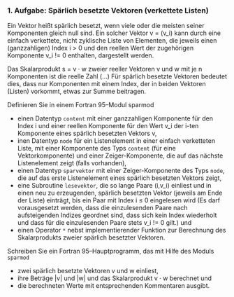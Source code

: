 ### 1. Aufgabe: Spärlich besetzte Vektoren (verkettete Listen)
Ein Vektor heißt spärlich besetzt, wenn viele oder die meisten seiner Komponenten gleich null sind. Ein solcher Vektor v = (v_i) kann durch eine einfach verkettete, nicht zyklische Liste von Elementen, die jeweils einen (ganzzahligen) Index i > 0 und den reellen Wert der zugehörigen Komponente v_i != 0 enthalten, dargestellt werden.

Das Skalarprodukt s = v · w zweier reeller Vektoren v und w mit je n Komponenten ist die reelle Zahl (...) Für spärlich besetzte Vektoren bedeutet dies, dass nur Komponenten mit einem Index, der in beiden Vektoren (Listen) vorkommt, etwas zur Summe beitragen.

Definieren Sie in einem Fortran 95–Modul sparmod
- einen Datentyp `content` mit einer ganzzahligen Komponente für den Index i und einer reellen Komponente für den Wert v_i der i-ten Komponente eines spärlich besetzten Vektors v,
- inen Datentyp `node` für ein Listenelement in einer einfach verketteten Liste, mit einer Komponente des Typs `content` (für eine Vektorkomponente) und einer Zeiger-Komponente, die auf das nächste Listenelement zeigt (falls vorhanden),
- einen Datentyp `sparvektor` mit einer Zeiger-Komponente des Typs `node`, die auf das erste Listenelement eines spärlich besetzten Vektors zeigt,
- eine Subroutine `lesevektor`, die so lange Paare (i,v_i) einliest und in einen neu zu erzeugenden, spärlich besetzten Vektor (jeweils am Ende der Liste) einträgt, bis ein Paar mit Index i ≤ 0 eingelesen wird (Es darf vorausgesetzt werden, dass die einzulesenden Paare nach aufsteigenden Indizes geordnet sind, dass sich kein Index wiederholt und dass für die einzulesenden Paare stets v_i != 0 gilt.) und
- einen Operator `*` nebst implementierender Funktion zur Berechnung des Skalarprodukts zweier spärlich besetzter Vektoren.

Schreiben Sie ein Fortran 95–Hauptprogramm, das mit Hilfe des Moduls `sparmod`
- zwei spärlich besetzte Vektoren v und w einliest,
- ihre Beträge |v| und |w| und das Skalarprodukt v · w berechnet und
- die berechneten Werte mit entsprechenden Kommentaren ausgibt.
